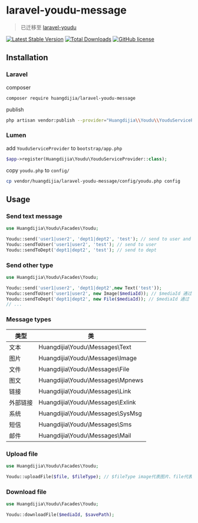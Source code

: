 # laravel-youdu-message

> 已迁移至 [laravel-youdu](https://github.com/huangdijia/laravel-youdu)

[![Latest Stable Version](https://poser.pugx.org/huangdijia/laravel-youdu-message/version.png)](https://packagist.org/packages/huangdijia/laravel-youdu-message)
[![Total Downloads](https://poser.pugx.org/huangdijia/laravel-youdu-message/d/total.png)](https://packagist.org/packages/huangdijia/laravel-youdu-message)
[![GitHub license](https://img.shields.io/github/license/huangdijia/laravel-youdu-message)](https://github.com/huangdijia/laravel-youdu-message)

## Installation

### Laravel

composer

~~~bash
composer require huangdijia/laravel-youdu-message
~~~

publish

~~~bash
php artisan vendor:publish --provider="Huangdijia\\Youdu\\YouduServiceProvider"
~~~

### Lumen

add `YouduServiceProvider` to `bootstrap/app.php`

~~~php
$app->register(Huangdijia\Youdu\YouduServiceProvider::class);
~~~

copy `youdu.php` to `config/`

~~~bash
cp vendor/huangdijia/laravel-youdu-message/config/youdu.php config
~~~

## Usage

### Send text message

~~~php
use Huangdijia\Youdu\Facades\Youdu;

Youdu::send('user1|user2', 'dept1|dept2', 'test'); // send to user and dept
Youdu::sendToUser('user1|user2', 'test'); // send to user
Youdu::sendToDept('dept1|dept2', 'test'); // send to dept
~~~

### Send other type

~~~php
use Huangdijia\Youdu\Facades\Youdu;

Youdu::send('user1|user2', 'dept1|dept2',new Text('test'));
Youdu::sendToUser('user1|user2', new Image($mediaId)); // $mediaId 通过 uploadFile 接口获得
Youdu::sendToDept('dept1|dept2', new File($mediaId)); // $mediaId 通过 uploadFile 接口获得
// ...
~~~

### Message types

|类型|类|
|--|--|
|文本|Huangdijia\Youdu\Messages\Text|
|图片|Huangdijia\Youdu\Messages\Image|
|文件|Huangdijia\Youdu\Messages\File|
|图文|Huangdijia\Youdu\Messages\Mpnews|
|链接|Huangdijia\Youdu\Messages\Link|
|外部链接|Huangdijia\Youdu\Messages\Exlink|
|系统|Huangdijia\Youdu\Messages\SysMsg|
|短信|Huangdijia\Youdu\Messages\Sms|
|邮件|Huangdijia\Youdu\Messages\Mail|

### Upload file

~~~php
use Huangdijia\Youdu\Facades\Youdu;

Youdu::uploadFile($file, $fileType); // $fileType image代表图片、file代表普通文件、voice代表语音、video代表视频
~~~

### Download file

~~~php
use Huangdijia\Youdu\Facades\Youdu;

Youdu::downloadFile($mediaId, $savePath);
~~~
